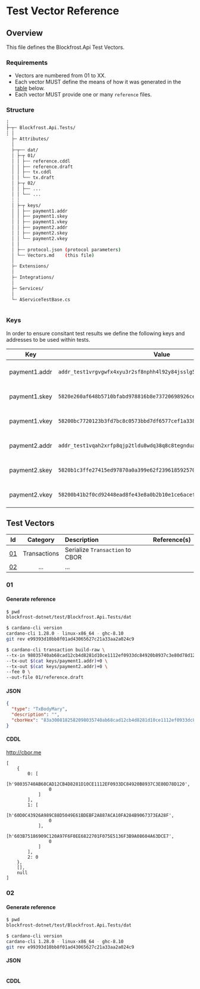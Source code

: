 ﻿# Test Vector Reference

## Overview

This file defines the Blockfrost.Api Test Vectors. 

### Requirements 

* Vectors are numbered from 01 to XX.
* Each vector MUST define the means of how it was generated in the [table](#test-vectors) below.
* Each vector MUST provide one or many `reference` files.

### Structure

```bash
┆
├╌┬╌ Blockfrost.Api.Tests/
┆ │
  ├╌ Attributes/
  │
  ├╌┬╌╌ dat/
  │ ├╌┬ 01/
  │ │ ├╌╌ reference.cddl
  │ │ ├╌╌ reference.draft
  │ │ ├╌╌ tx.cddl
  │ │ └╌╌ tx.draft
  │ ├╌┬ 02/
  │ │ ├╌╌ ...
  │ │ └╌╌ ...
  ┆ ┆ 
  │ ├╌┬ keys/
  │ │ ├╌╌ payment1.addr
  │ │ ├╌╌ payment1.skey
  │ │ ├╌╌ payment1.vkey
  │ │ ├╌╌ payment2.addr
  │ │ ├╌╌ payment2.skey
  │ │ └╌╌ payment2.vkey
  │ │
  │ ├╌╌ protocol.json (protocol parameters)
  │ └╌╌ Vectors.md    (this file)  
  │
  ├╌ Extensions/
  │
  ├╌ Integrations/
  │
  ├╌ Services/
  │
  └╌ AServiceTestBase.cs
  
```

### Keys

In order to ensure consitant test results we define the following keys and addresses to be used within tests.

|Key|Value|Comment|
|-|-|-|
|payment1.addr|`addr_test1vrgvgwfx4xyu3r2sf8nphh4l92y84jsslg5yhyr8xul29rczf3alu`|Address of Wallet A|
|payment1.skey|`5820e260af648b5710bfabd978816b8e73720698926cec799ef9c0a5671b396b9202`|Private Key of Wallet A|
|payment1.vkey|`58200bc7720123b3fd7bc8c0573bbd7df6577cef1a3385ab79959d1319d373f5ebe1`|Public Key of Wallet A|
|payment2.addr|`addr_test1vqah2xrfp8qjp2tldu8wdq38q8c8tegnduae5zrqff3aeec7g467q`|Address of Wallet B|
|payment2.skey|`5820b1c3ffe27415ed97870a0a399e62f2396185925700c7e8058f775bf63ba9caf4`|Private Key of Wallet B|
|payment2.vkey|`58200b41b2f0cd92448ead8fe43e8a0b2b10e1ce6aceffcc6d5543479a5ffa52d149`|Public Key of Wallet B|

## Test Vectors

| Id        | Category        | Description                     | Reference(s) |
|-----------|:---------------:|:--------------------------------|-|
| [01](#01) | Transactions    | Serialize `Transaction` to CBOR | |
| [02](#02) | ...             | ...                             | |

### 01

#### Generate reference

```bash
$ pwd
blockfrost-dotnet/test/Blockfrost.Api.Tests/dat

$ cardano-cli version
cardano-cli 1.28.0 - linux-x86_64 - ghc-8.10
git rev e99393d10bb8f01ad43065627c21a33aa2a024c9

$ cardano-cli transaction build-raw \
--tx-in 98035740ab68cad12cb4d8281d10ce1112ef0933dc84920b8937c3e80d78d120#0 \
--tx-out $(cat keys/payment1.addr)+0 \
--tx-out $(cat keys/payment2.addr)+0 \
--fee 0 \
--out-file 01/reference.draft
```

#### JSON

```json
{
  "type": "TxBodyMary",
  "description": "",
  "cborHex": "83a3008182582098035740ab68cad12cb4d8281d10ce1112ef0933dc84920b8937c3e80d78d12000018282581d60d0c43926a989c88d5049e61bdebf2a887aca10fa284b9067373ea28f0082581d603b75186909c120a97f6f0ee6822701f075e5136f3b9a08604a63dce70002009ffff6"
}
```

#### CDDL

<http://cbor.me>

```cddl
[
    {
        0: [
            [h'98035740AB68CAD12CB4D8281D10CE1112EF0933DC84920B8937C3E80D78D120',
                0
            ]
        ],
        1: [
            [h'60D0C43926A989C88D5049E61BDEBF2A887ACA10FA284B9067373EA28F',
                0
            ],
            [h'603B75186909C120A97F6F0EE6822701F075E5136F3B9A08604A63DCE7',
                0
            ]
        ],
        2: 0
    },
    [],
    null
]
```

### 02

#### Generate reference

```bash
$ pwd
blockfrost-dotnet/test/Blockfrost.Api.Tests/dat

$ cardano-cli version
cardano-cli 1.28.0 - linux-x86_64 - ghc-8.10
git rev e99393d10bb8f01ad43065627c21a33aa2a024c9
```

#### JSON

```json

```

#### CDDL

```cddl

```